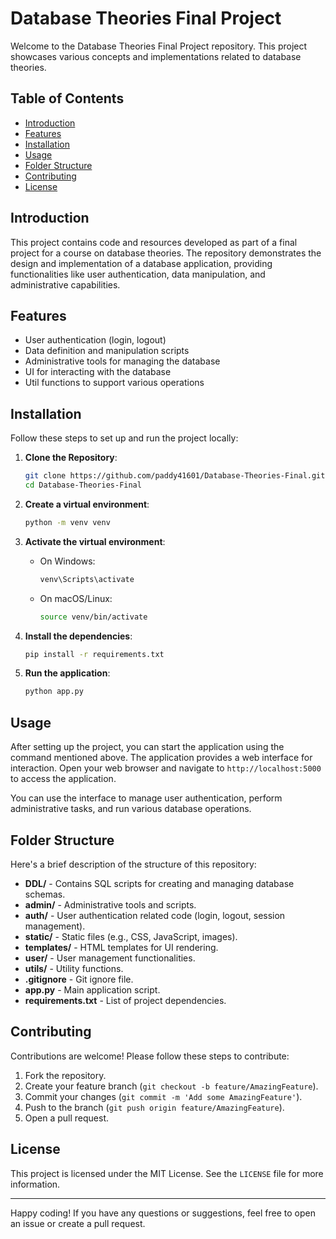 # Database Theories Final Project

Welcome to the Database Theories Final Project repository. This project showcases various concepts and implementations related to database theories.

## Table of Contents

- [Introduction](#introduction)
- [Features](#features)
- [Installation](#installation)
- [Usage](#usage)
- [Folder Structure](#folder-structure)
- [Contributing](#contributing)
- [License](#license)

## Introduction

This project contains code and resources developed as part of a final project for a course on database theories. The repository demonstrates the design and implementation of a database application, providing functionalities like user authentication, data manipulation, and administrative capabilities.

## Features

- User authentication (login, logout)
- Data definition and manipulation scripts
- Administrative tools for managing the database
- UI for interacting with the database
- Util functions to support various operations

## Installation

Follow these steps to set up and run the project locally:

1. **Clone the Repository**:
    ```sh
    git clone https://github.com/paddy41601/Database-Theories-Final.git
    cd Database-Theories-Final
    ```

2. **Create a virtual environment**:
    ```sh
    python -m venv venv
    ```

3. **Activate the virtual environment**:
   - On Windows:
     ```sh
     venv\Scripts\activate
     ```
   - On macOS/Linux:
     ```sh
     source venv/bin/activate
     ```

4. **Install the dependencies**:
    ```sh
    pip install -r requirements.txt
    ```

5. **Run the application**:
    ```sh
    python app.py
    ```

## Usage

After setting up the project, you can start the application using the command mentioned above. The application provides a web interface for interaction. Open your web browser and navigate to `http://localhost:5000` to access the application. 

You can use the interface to manage user authentication, perform administrative tasks, and run various database operations.

## Folder Structure

Here's a brief description of the structure of this repository:

- **DDL/** - Contains SQL scripts for creating and managing database schemas.
- **admin/** - Administrative tools and scripts.
- **auth/** - User authentication related code (login, logout, session management).
- **static/** - Static files (e.g., CSS, JavaScript, images).
- **templates/** - HTML templates for UI rendering.
- **user/** - User management functionalities.
- **utils/** - Utility functions.
- **.gitignore** - Git ignore file.
- **app.py** - Main application script.
- **requirements.txt** - List of project dependencies.

## Contributing

Contributions are welcome! Please follow these steps to contribute:

1. Fork the repository.
2. Create your feature branch (`git checkout -b feature/AmazingFeature`).
3. Commit your changes (`git commit -m 'Add some AmazingFeature'`).
4. Push to the branch (`git push origin feature/AmazingFeature`).
5. Open a pull request.

## License

This project is licensed under the MIT License. See the `LICENSE` file for more information.

---

Happy coding! If you have any questions or suggestions, feel free to open an issue or create a pull request.
